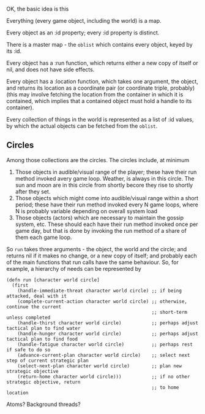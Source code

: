 OK, the basic idea is this

Everything (every game object, including the world) is a map.

Every object as an :id property; every :id property is distinct.

There is a master map - the `oblist` which contains every object, keyed by its :id.

Every object has a :run function, which returns either a new copy of itself or nil, and does not have side effects.

Every object has a :location function, which takes one argument, the object, and returns its location as a  coordinate pair (or coordinate triple, probably) (this may involve fetching the location from the container in which it is contained, which implies that a contained object must hold a handle to its container).

Every collection of things in the world is represented as a list of :id values, by which the actual objects can be fetched from the `oblist`.

## Circles

Among those collections are the circles. The circles include, at minimum

1. Those objects in audible/visual range of the player; these have their run method invoked avery game loop. Weather, is always in this circle. The sun and moon are in this circle from shortly becore they rise to shortly after they set.
2. Those objects which might come into audible/visual range within a short period; these have their run method invoked every N game loops, where N is probably variable depending on overall system load
3. Those objects (actors) which are necessary to maintain the gossip system, etc. These should each have their run method invoked once per game day, but that is done by invoking the run method of a share of them each game loop.

So `run` takes three arguments - the object, the world and the circle; and returns nil if it makes no change, or a new copy of itself; and probably each of the main functions that run calls have the same behaviour. So, for example, a hierarchy of needs can be represented by


    (defn run [character world circle]
      (first
        (handle-immediate-threat character world circle) ;; if being attacked, deal with it
        (complete-current-action character world circle) ;; otherwise, continue the current
                                                         ;; short-term unless completed
        (handle-thirst character world circle)           ;; perhaps adjust tactical plan to find water
        (handle-hunger character world circle)           ;; perhaps adjust tactical plan to find food
        (handle-fatigue character world circle)          ;; perhaps rest if safe to do so
        (advance-current-plan character world circle)    ;; select next step of current strategic plan
        (select-next-plan character world circle)        ;; plan new strategic objective
        (return-home character world circle)))           ;; if no other strategic objective, return
                                                         ;; to home location


Atoms? Background threads?
